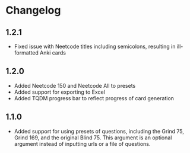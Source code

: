 # Changelog 

## 1.2.1 
- Fixed issue with Neetcode titles including semicolons, resulting in ill-formatted Anki cards 

## 1.2.0
- Added Neetcode 150 and Neetcode All to presets 
- Added support for exporting to Excel
- Added TQDM progress bar to reflect progress of card generation 

## 1.1.0
- Added support for using presets of questions, including the Grind 75, Grind 169, and the original Blind 75. This argument is an optional argument instead of inputting urls or a file of questions. 